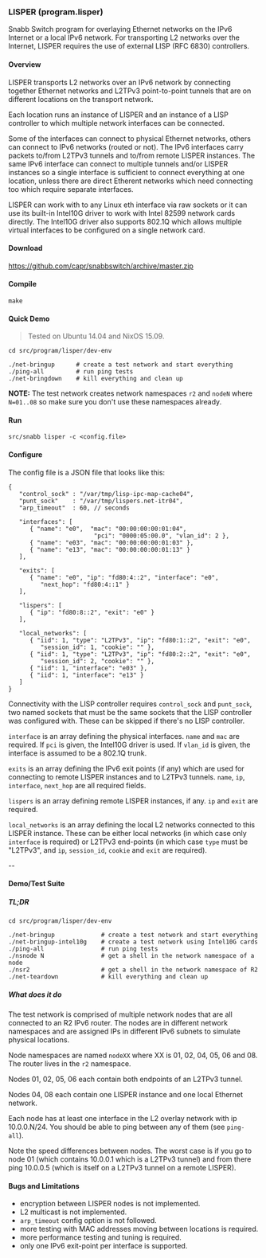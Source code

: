 ### LISPER (program.lisper)

Snabb Switch program for overlaying Ethernet networks on the IPv6
Internet or a local IPv6 network. For transporting L2 networks over
the Internet, LISPER requires the use of external LISP (RFC 6830)
controllers.

#### Overview

LISPER transports L2 networks over an IPv6 network by connecting together
Ethernet networks and L2TPv3 point-to-point tunnels that are on different
locations on the transport network.

Each location runs an instance of LISPER and an instance of a LISP controller
to which multiple network interfaces can be connected.

Some of the interfaces can connect to physical Ethernet networks, others
can connect to IPv6 networks (routed or not). The IPv6 interfaces
carry packets to/from L2TPv3 tunnels and to/from remote LISPER instances.
The same IPv6 interface can connect to multiple tunnels and/or LISPER
instances so a single interface is sufficient to connect everything at one
location, unless there are direct Etherent networks which need connecting
too which require separate interfaces.

LISPER can work with to any Linux eth interface via raw sockets or it can
use its built-in Intel10G driver to work with Intel 82599 network cards
directly. The Intel10G driver also supports 802.1Q which allows multiple
virtual interfaces to be configured on a single network card.

#### Download

   https://github.com/capr/snabbswitch/archive/master.zip

#### Compile

```
make
```

#### Quick Demo

> Tested on Ubuntu 14.04 and NixOS 15.09.

```
cd src/program/lisper/dev-env

./net-bringup      # create a test network and start everything
./ping-all         # run ping tests
./net-bringdown    # kill everything and clean up
```

__NOTE:__ The test network creates network namespaces `r2` and `nodeN` where
`N=01..08` so make sure you don't use these namespaces already.

#### Run

```
src/snabb lisper -c <config.file>
```

#### Configure

The config file is a JSON file that looks like this:

```
{
   "control_sock" : "/var/tmp/lisp-ipc-map-cache04",
   "punt_sock"    : "/var/tmp/lispers.net-itr04",
   "arp_timeout"  : 60, // seconds

   "interfaces": [
      { "name": "e0",  "mac": "00:00:00:00:01:04",
                        "pci": "0000:05:00.0", "vlan_id": 2 },
      { "name": "e03", "mac": "00:00:00:00:01:03" },
      { "name": "e13", "mac": "00:00:00:00:01:13" }
   ],

   "exits": [
      { "name": "e0", "ip": "fd80:4::2", "interface": "e0",
         "next_hop": "fd80:4::1" }
   ],

   "lispers": [
      { "ip": "fd80:8::2", "exit": "e0" }
   ],

   "local_networks": [
      { "iid": 1, "type": "L2TPv3", "ip": "fd80:1::2", "exit": "e0",
         "session_id": 1, "cookie": "" },
      { "iid": 1, "type": "L2TPv3", "ip": "fd80:2::2", "exit": "e0",
         "session_id": 2, "cookie": "" },
      { "iid": 1, "interface": "e03" },
      { "iid": 1, "interface": "e13" }
   ]
}
```

Connectivity with the LISP controller requires `control_sock` and `punt_sock`,
two named sockets that must be the same sockets that the LISP controller
was configured with. These can be skipped if there's no LISP controller.

`interface` is an array defining the physical interfaces. `name` and `mac`
are required. If `pci` is given, the Intel10G driver is used.
If `vlan_id` is given, the interface is assumed to be a 802.1Q trunk.

`exits` is an array defining the IPv6 exit points (if any) which are used
for connecting to remote LISPER instances and to L2TPv3 tunnels. `name`,
`ip`, `interface`, `next_hop` are all required fields.

`lispers` is an array defining remote LISPER instances, if any.
`ip` and `exit` are required.

`local_networks` is an array defining the local L2 networks connected
to this LISPER instance. These can be either local networks (in which
case only `interface` is required) or L2TPv3 end-points (in which
case `type` must be "L2TPv3", and `ip`, `session_id`, `cookie` and `exit`
are required).

--

#### Demo/Test Suite

##### TL;DR

```
cd src/program/lisper/dev-env

./net-bringup             # create a test network and start everything
./net-bringup-intel10g    # create a test network using Intel10G cards
./ping-all                # run ping tests
./nsnode N                # get a shell in the network namespace of a node
./nsr2                    # get a shell in the network namespace of R2
./net-teardown            # kill everything and clean up
```

##### What does it do

The test network is comprised of multiple network nodes that are all connected
to an R2 IPv6 router. The nodes are in different network namespaces and are
assigned IPs in different IPv6 subnets to simulate physical locations.

Node namespaces are named `nodeXX` where XX is 01, 02, 04, 05, 06 and 08.
The router lives in the `r2` namespace.

Nodes 01, 02, 05, 06 each contain both endpoints of an L2TPv3 tunnel.

Nodes 04, 08 each contain one LISPER instance and one local Ethernet network.

Each node has at least one interface in the L2 overlay network with
ip 10.0.0.N/24. You should be able to ping between any of them
(see `ping-all`).

Note the speed differences between nodes.
The worst case is if you go to node 01 (which contains 10.0.0.1
which is a L2TPv3 tunnel) and from there ping 10.0.0.5
(which is itself on a L2TPv3 tunnel on a remote LISPER).

#### Bugs and Limitations

- encryption between LISPER nodes is not implemented.
- L2 multicast is not implemented.
- `arp_timeout` config option is not followed.
- more testing with MAC addresses moving between locations is required.
- more performance testing and tuning is required.
- only one IPv6 exit-point per interface is supported.

